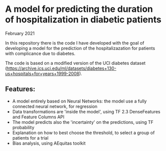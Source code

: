# A model for predicting the duration of hospitalization in diabetic patients

February 2021

In this repository there is the code I have developed with the goal of developing a model for the prediction of the hospitalizazation for patients with complicance due to diabetes.

The code is based on a modified version of the UCI diabetes dataset (https://archive.ics.uci.edu/ml/datasets/diabetes+130-us+hospitals+for+years+1999-2008).

## Features:
* A model entirely based on Neural Networks: the model use a fully connected neural network, for regression
* Data transformations are 'inside the model', using TF 2.3 DenseFeatures and Feature Columns API
* The model predicts also the 'incertainty' on the predictions, using TF probability
* Explanation on how to best choose the threshold, to select a group of patients for a trial
* Bias analysis, using AEquitas toolkit



 
